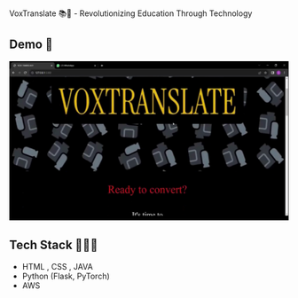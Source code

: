 VoxTranslate 📚🎥 - Revolutionizing Education Through Technology


## Demo 📱
<p align="center">
  <img src="./Video/Screenshot 2024-12-28 154341.png">
</p>


## Tech Stack 🧑🏻‍💻
- HTML , CSS , JAVA 
- Python (Flask, PyTorch)
- AWS

